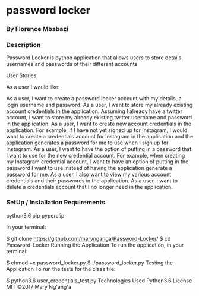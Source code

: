 # password locker

### By Florence Mbabazi

### Description

Password Locker is python application that allows users to store details usernames and passwords of their different accounts

User Stories:

As a user I would like:

As a user, I want to create a password locker account with my details, a login username and password.
As a user, I want to store my already existing account credentials in the application. Assuming I already have a twitter account, I want to store my already existing twitter username and password in the application.
As a user, I want to create new account credentials in the application. For example, if I have not yet signed up for Instagram, I would want to create a credentials account for Instagram in the application and the application generates a password for me to use when I sign up for Instagram.
As a user, I want to have the option of putting in a password that I want to use for the new credential account. For example, when creating my Instagram credential account, I want to have an option of putting in the password I want to use instead of having the application generate a password for me.
As a user, I also want to view my various account credentials and their passwords in the application.
As a user, I want to delete a credentials account that I no longer need in the application.

### SetUp / Installation Requirements

python3.6
pip
pyperclip

In your terminal:

$ git clone https://github.com/marynganga/Password-Locker/
  $ cd Password-Locker
Running the Application
To run the application, in your terminal:

$ chmod +x password_locker.py
  $ ./password_locker.py
Testing the Application
To run the tests for the class file:

\$ python3.6 user_credentials_test.py
Technologies Used
Python3.6
License
MIT ©2017 Mary Ng'ang'a

